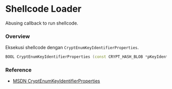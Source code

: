 # Shellcode Loader

Abusing callback to run shellcode.

### Overview

Eksekusi shellcode dengan `CryptEnumKeyIdentifierProperties`.

```c++
BOOL CryptEnumKeyIdentifierProperties (const CRYPT_HASH_BLOB *pKeyIdentifier, DWORD dwPropId, DWORD dwFlags, LPCWSTR pwszComputerName, void *pvReserved, void *pvArg, PFN_CRYPT_ENUM_KEYID_PROP pfnEnum);
```

### Reference 

- [MSDN CryptEnumKeyIdentifierProperties](https://docs.microsoft.com/en-us/windows/win32/api/wincrypt/nf-wincrypt-cryptenumkeyidentifierproperties)